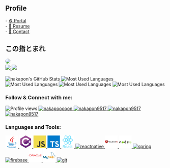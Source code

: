 <!-- GitHub State
https://github.com/anuraghazra/github-readme-stats#top-languages-card
-->

<h2>Profile</h2>
- <a href="https://www.notion.so/config-4f18f5476e8d44a38ea752de9b9d6af7">⚙️ Portal</a><br/>
- <a href="https://www.resume.id/nakapooooon">🌱 Resume</a><br/>
- <a href="https://twitter.com/nakapooooon">📨 Contact</a><br/>

<h2>この指とまれ</h2>
<a href="https://konoyubitomare.app">
  <img width="60%" height="auto"  style="border-radius:50%"
       src="https://user-images.githubusercontent.com/62886817/212205938-85f9f4d4-e4d8-443c-936f-e4c4a9b01fee.png" />
</a>

<div>
<a href="https://apps.apple.com/jp/app/%E3%81%93%E3%81%AE%E6%8C%87%E3%81%A8%E3%81%BE%E3%82%8C/id1606856291">
  <img width="20%" style="max-width: 120px" src="https://user-images.githubusercontent.com/62886817/212206387-31b76892-ef20-4d94-9e9a-dc7b79c82f2a.png" />
</a>

<a href="https://play.google.com/store/apps/details?id=com.app.gatheragain">
  <img width="20%" style="max-width: 120px" src="https://user-images.githubusercontent.com/62886817/212206391-fc286647-aa11-4e2e-a3db-8d8369e4f1ab.png" />
</a>
</div>

<br/>

<div>
  <img src="https://github-readme-stats.vercel.app/api?username=nakapon9517&count_private=true&show_icons=true&locale=en&include_all_commits=true&theme=github_dark&hide_border=true" alt="nakapon's GitHub Stats" />
  <img src="https://github-profile-summary-cards.vercel.app/api/cards/profile-details?username=nakapon9517&theme=github_dark" alt="Most Used Languages" />
  <img src="https://github-profile-summary-cards.vercel.app/api/cards/repos-per-language?username=nakapon9517&theme=github_dark" alt="Most Used Languages" />
  <img src="https://github-profile-summary-cards.vercel.app/api/cards/most-commit-language?username=nakapon9517&theme=github_dark" alt="Most Used Languages" />
  <img src="https://github-profile-summary-cards.vercel.app/api/cards/stats?username=nakapon9517&theme=github_dark" alt="Most Used Languages" />
</div>

<h3>Follow & Connect with me:</h3>

![Profile views](https://komarev.com/ghpvc/?username=nakapon9517&label=Profile%20views&color=blueviolet&style=flat)
<a href="https://twitter.com/nakapooooon" target="blank">
  <img src="https://img.shields.io/twitter/follow/nakapooooon?logo=twitter&style=flat" alt="nakapooooon" />
</a>
<a href="https://github.com/nakapon9517" target="blank">
  <img src="https://img.shields.io/github/followers/nakapon9517?logo=github&style=flat" alt="nakapon9517" />
</a>
<a href="http://qiita.com/nakapon9517" target="blank">
  <img src="https://qiita-badge.apiapi.app/s/nakapon9517/posts.svg" alt="nakapon9517" />
</a>
<a href="http://qiita.com/nakapon9517" target="blank">
  <img src="https://qiita-badge.apiapi.app/s/nakapon9517/contributions.svg" alt="nakapon9517" />
</a>


<h3>Languages and Tools:</h3>
<p>
  <a href="https://www.java.com" target="_blank">
    <img src="https://raw.githubusercontent.com/devicons/devicon/master/icons/java/java-original.svg" alt="java" width="40" height="40"/>
  </a>
  <a href="https://www.w3schools.com/cs/" target="_blank">
    <img src="https://raw.githubusercontent.com/devicons/devicon/master/icons/csharp/csharp-original.svg" alt="csharp" width="40" height="40"/>
  </a>
  <a href="https://developer.mozilla.org/en-US/docs/Web/JavaScript" target="_blank">
    <img src="https://raw.githubusercontent.com/devicons/devicon/master/icons/javascript/javascript-original.svg" alt="javascript" width="40" height="40"/>
  </a>
  <a href="https://www.typescriptlang.org/" target="_blank">
    <img src="https://raw.githubusercontent.com/devicons/devicon/master/icons/typescript/typescript-original.svg" alt="typescript" width="40" height="40"/>
  </a>
  <a href="https://reactjs.org/" target="_blank">
    <img src="https://raw.githubusercontent.com/devicons/devicon/master/icons/react/react-original-wordmark.svg" alt="react" width="40" height="40"/>
  </a>
  <a href="https://reactnative.dev/" target="_blank">
    <img src="https://reactnative.dev/img/header_logo.svg" alt="reactnative" width="40" height="40"/>
  </a>
  <a href="https://angular.io" target="_blank">
    <img src="https://raw.githubusercontent.com/devicons/devicon/master/icons/angularjs/angularjs-original-wordmark.svg" alt="angularjs" width="40" height="40"/>
  </a>
  <a href="https://nodejs.org" target="_blank">
    <img src="https://raw.githubusercontent.com/devicons/devicon/master/icons/nodejs/nodejs-original-wordmark.svg" alt="nodejs" width="40" height="40"/>
  </a>
  <a href="https://spring.io/" target="_blank">
    <img src="https://www.vectorlogo.zone/logos/springio/springio-icon.svg" alt="spring" width="40" height="40"/>
  </a>
  <a href="https://firebase.google.com/" target="_blank">
    <img src="https://www.vectorlogo.zone/logos/firebase/firebase-icon.svg" alt="firebase" width="40" height="40"/>
  </a>
  <a href="https://www.oracle.com/" target="_blank">
    <img src="https://raw.githubusercontent.com/devicons/devicon/master/icons/oracle/oracle-original.svg" alt="oracle"  width="40" height="40"/>
  </a>
  <a href="https://www.mysql.com/" target="_blank">
    <img src="https://raw.githubusercontent.com/devicons/devicon/master/icons/mysql/mysql-original-wordmark.svg" alt="mysql" width="40" height="40"/>
  </a>
  <a href="https://git-scm.com/" target="_blank">
    <img src="https://www.vectorlogo.zone/logos/git-scm/git-scm-icon.svg" alt="git" width="40" height="40"/>
  </a>
</p>
